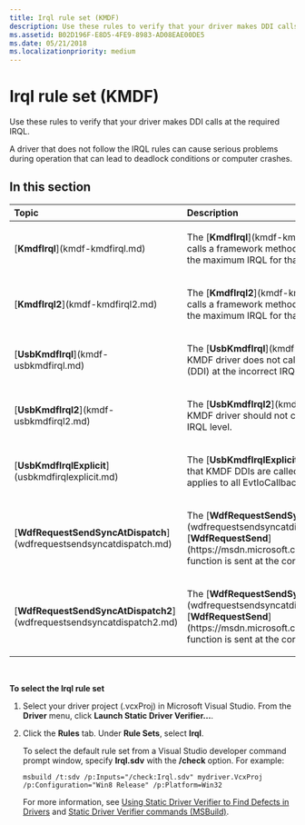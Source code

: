 ```yaml
---
title: Irql rule set (KMDF)
description: Use these rules to verify that your driver makes DDI calls at the required IRQL.A driver that does not follow the IRQL rules can cause serious problems during operation that can lead to deadlock conditions or computer crashes.
ms.assetid: B02D196F-E8D5-4FE9-8983-AD08EAE00DE5
ms.date: 05/21/2018
ms.localizationpriority: medium
---
```


# Irql rule set (KMDF)


Use these rules to verify that your driver makes DDI calls at the required IRQL.

A driver that does not follow the IRQL rules can cause serious problems during operation that can lead to deadlock conditions or computer crashes.

## In this section


<table>
<colgroup>
<col width="50%" />
<col width="50%" />
</colgroup>
<thead>
<tr class="header">
<th align="left">Topic</th>
<th align="left">Description</th>
</tr>
</thead>
<tbody>
<tr class="odd">
<td align="left"><p>[<strong>KmdfIrql</strong>](kmdf-kmdfirql.md)</p></td>
<td align="left"><p>The [<strong>KmdfIrql</strong>](kmdf-kmdfirql.md) rule specifies that a driver calls a framework method at an IRQL that is less than or equal to the maximum IRQL for that method.</p></td>
</tr>
<tr class="even">
<td align="left"><p>[<strong>KmdfIrql2</strong>](kmdf-kmdfirql2.md)</p></td>
<td align="left"><p>The [<strong>KmdfIrql2</strong>](kmdf-kmdfirql2.md) rule specifies that a driver calls a framework method at an IRQL that is less than or equal to the maximum IRQL for that method.</p></td>
</tr>
<tr class="odd">
<td align="left"><p>[<strong>UsbKmdfIrql</strong>](kmdf-usbkmdfirql.md)</p></td>
<td align="left"><p>The [<strong>UsbKmdfIrql</strong>](kmdf-usbkmdfirql.md) rule specifies that a KMDF driver does not call USB-specific device driver interfaces (DDI) at the incorrect IRQL level.</p></td>
</tr>
<tr class="even">
<td align="left"><p>[<strong>UsbKmdfIrql2</strong>](kmdf-usbkmdfirql2.md)</p></td>
<td align="left"><p>The [<strong>UsbKmdfIrql2</strong>](kmdf-usbkmdfirql2.md) rule specifies that a KMDF driver should not call USB-specific DDIs at the incorrect IRQL level.</p></td>
</tr>
<tr class="odd">
<td align="left"><p>[<strong>UsbKmdfIrqlExplicit</strong>](usbkmdfirqlexplicit.md)</p></td>
<td align="left"><p>The [<strong>UsbKmdfIrqlExplicit</strong>](usbkmdfirqlexplicit.md) rule verifies that KMDF DDIs are called at the correct IRQL level. This rule applies to all EvtIoCallback functions.</p></td>
</tr>
<tr class="even">
<td align="left"><p>[<strong>WdfRequestSendSyncAtDispatch</strong>](wdfrequestsendsyncatdispatch.md)</p></td>
<td align="left"><p>The [<strong>WdfRequestSendSyncAtDispatch</strong>](wdfrequestsendsyncatdispatch.md) rule verifies that the [<strong>WdfRequestSend</strong>](https://msdn.microsoft.com/library/windows/hardware/ff550027) function is sent at the correct IRQL priority level.</p></td>
</tr>
<tr class="odd">
<td align="left"><p>[<strong>WdfRequestSendSyncAtDispatch2</strong>](wdfrequestsendsyncatdispatch2.md)</p></td>
<td align="left"><p>The [<strong>WdfRequestSendSyncAtDispatch2</strong>](wdfrequestsendsyncatdispatch2.md) rule verifies that the [<strong>WdfRequestSend</strong>](https://msdn.microsoft.com/library/windows/hardware/ff550027) function is sent at the correct IRQL priority level.</p></td>
</tr>
</tbody>
</table>

 

**To select the Irql rule set**

1.  Select your driver project (.vcxProj) in Microsoft Visual Studio. From the **Driver** menu, click **Launch Static Driver Verifier…**.

2.  Click the **Rules** tab. Under **Rule Sets**, select **Irql**.

    To select the default rule set from a Visual Studio developer command prompt window, specify **Irql.sdv** with the **/check** option. For example:

    ```
    msbuild /t:sdv /p:Inputs="/check:Irql.sdv" mydriver.VcxProj /p:Configuration="Win8 Release" /p:Platform=Win32
    ```

    For more information, see [Using Static Driver Verifier to Find Defects in Drivers](https://msdn.microsoft.com/library/windows/hardware/hh454281) and [Static Driver Verifier commands (MSBuild)](https://msdn.microsoft.com/library/windows/hardware/hh466459).

 

 






